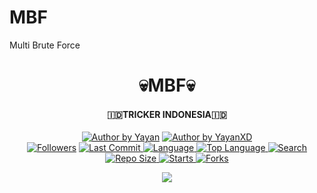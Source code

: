 # MBF
Multi Brute Force
<h1 align="center">
    💀MBF💀
</h1>
<h4 align="center">
  🇮🇩TRICKER INDONESIA🇮🇩
</h4>
<p align="center">
<a href="#"><img title="Author by Yayan" src="https://img.shields.io/badge/Coded%20By-YayanXD-green?"></a>
<a href="#"><img title="Author by YayanXD" src="https://img.shields.io/badge/Code%20-python2.7-blue?"></a>
<br>
<a href="https://github.com/Yayan-XD/followers">
<img title="Followers" src="https://img.shields.io/github/followers/Yayan-XD?label=Followers&color=blue&style=flat-square"></a>
<a href="https://github.com/Yayan-XD/termux-style/stargazers/">
  <a href="https://github.com/Yayan-XD/MBF">
    <img alt="Last Commit" src="https://img.shields.io/github/last-commit/Yayan-XD/MBF.svg"/>
  </a>
  <a href="https://github.com/Yayan-XD/MBF">
    <img alt="Language" src="https://img.shields.io/github/languages/count/Yayan-XD/MBF.svg"/>
  </a>
  <a href="https://github.com/Yayan-XD/MBF">
    <img alt="Top Language" src="https://img.shields.io/github/languages/top/Yayan-XD/MBF.svg"/>
  </a>
  <a href="https://github.com/Yayan-XD/MBF">
    <img alt="Search" src="https://img.shields.io/github/search/Yayan-XD/Craker/MBF.svg"/>
  </a>
  <a href="https://github.com/Yayan-XD/MBF">
    <img alt="Repo Size" src="https://img.shields.io/github/repo-size/Yayan-XD/MBF.svg"/>
  </a>
  <a href="https://github.com/Yayan-XD/MBF">
    <img alt="Starts" src="https://img.shields.io/github/stars/Yayan-XD/MBF.svg"/>
  </a>
  <a href="https://github.com/Yayan-XD/MBF">
    <img alt="Forks" src="https://img.shields.io/github/forks/Yayan-XD/MBF.svg"/>
  </a>
</div>
<p align="center">

<img src="https://github.com/Yayan-XD/MBF/blob/main/Screenshot_20201003_034211.png" />
